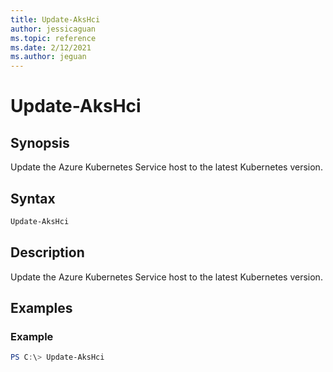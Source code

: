 ```yaml
---
title: Update-AksHci
author: jessicaguan
ms.topic: reference
ms.date: 2/12/2021
ms.author: jeguan
---
```


# Update-AksHci

## Synopsis
Update the Azure Kubernetes Service host to the latest Kubernetes version.

## Syntax

```powershell
Update-AksHci
```

## Description
Update the Azure Kubernetes Service host to the latest Kubernetes version.

## Examples

### Example
```powershell
PS C:\> Update-AksHci
